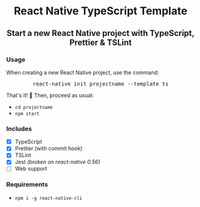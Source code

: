 <p>
  <h1 align="center">React Native TypeScript Template</h1>
  <h2 align="center">Start a new React Native project with TypeScript, Prettier & TSLint</h1>
</p>

### Usage

When creating a new React Native project, use the command:<br/>

<pre align="center">react-native init projectname --template ts</pre>

That's it! 🎉 Then, proceed as usual:
- `cd projectname`
- `npm start`

### Includes

- [x] TypeScript
- [x] Prettier (with commit hook)
- [x] TSLint
- [x] Jest _(broken on react-native 0.56)_
- [ ] Web support

### Requirements

- `npm i -g react-native-cli`
